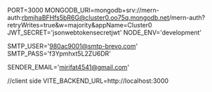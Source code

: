 PORT=3000
MONGODB_URI=mongodb+srv://mern-auth:rbmjhaBFHfs5bR6G@cluster0.oo75q.mongodb.net/mern-auth?retryWrites=true&w=majority&appName=Cluster0
JWT_SECRET='jsonwebtokensecretjwt'
NODE_ENV='development'

SMTP_USER='980ac9001@smtp-brevo.com'
SMTP_PASS='f3Ypmhxt5L2ZU6DR'    

SENDER_EMAIL='mirifat4541@gmail.com'


//client side
VITE_BACKEND_URL=http://localhost:3000
